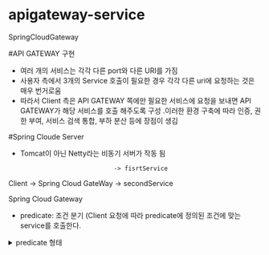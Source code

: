 # apigateway-service
SpringCloudGateway

#API GATEWAY 구현 
- 여러 개의 서비스는 각각 다른 port와 다른 URI를 가짐
- 사용자 측에서 3개의 Service 호출이 필요한 경우 각각 다른 uri에 요청하는 것은 매우 번거로움 
- 따라서 Client 측은 API GATEWAY 쪽에만 필요한 서비스에 요청을 보내면 API GATEWAY가 해당 서비스를 호출 해주도록 구성 
  .이러한 환경 구축에 따라 인증, 권한 부여, 서비스 검색 통합, 부하 분산 등에 장점이 생김 
  
#Spring Cloude Server 
- Tomcat이 아닌 Netty라는 비동기 서버가 작동 됨


                                -> fisrtService
Client -> Spring Cloud GateWay 
                                -> secondService
                                
Spring Cloud Gateway 
  - predicate: 조건 분기 (Client 요청에 따라 predicate에 정의된 조건에 맞는 service를 호출한다. 
  <details>
  <summary>predicate 형태</summary>
  spring:
   application:
     name: apigateway-service
   cloud:
     gateway:
       routes:
         - id: first-service
           uri: http://localhost:8081/
           predicates:
             - Path=/first-service/**
         - id: second-service
           uri: http://localhost:8082/
           predicates:
             - Path=/second-service/**
  </details>
  
   



